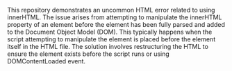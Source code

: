 This repository demonstrates an uncommon HTML error related to using innerHTML.  The issue arises from attempting to manipulate the innerHTML property of an element before the element has been fully parsed and added to the Document Object Model (DOM).  This typically happens when the script attempting to manipulate the element is placed before the element itself in the HTML file.  The solution involves restructuring the HTML to ensure the element exists before the script runs or using DOMContentLoaded event.